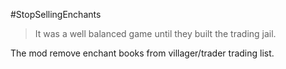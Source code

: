 #StopSellingEnchants
>It was a well balanced game until they built the trading jail.

The mod remove enchant books from villager/trader trading list.
